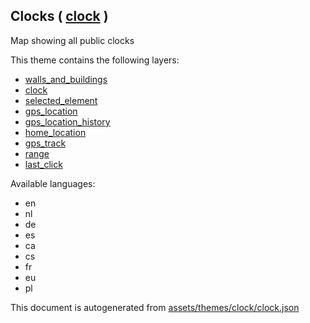 [//]: # (WARNING: this file is automatically generated. Please find the sources at the bottom and edit those sources)

 Clocks ( [clock](https://mapcomplete.org/clock) ) 
---------------------------------------------------



Map showing all public clocks

This theme contains the following layers:



  - [walls_and_buildings](../Layers/walls_and_buildings.md)
  - [clock](../Layers/clock.md)
  - [selected_element](../Layers/selected_element.md)
  - [gps_location](../Layers/gps_location.md)
  - [gps_location_history](../Layers/gps_location_history.md)
  - [home_location](../Layers/home_location.md)
  - [gps_track](../Layers/gps_track.md)
  - [range](../Layers/range.md)
  - [last_click](../Layers/last_click.md)


Available languages:



  - en
  - nl
  - de
  - es
  - ca
  - cs
  - fr
  - eu
  - pl
 

This document is autogenerated from [assets/themes/clock/clock.json](https://github.com/pietervdvn/MapComplete/blob/develop/assets/themes/clock/clock.json)
